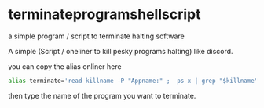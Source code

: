 # terminateprogramshellscript
a simple program / script to terminate halting software


A simple (Script /  oneliner to kill pesky programs halting) like discord.

you can copy the alias onliner here
```bash
alias terminate='read killname -P "Appname:" ;  ps x | grep "$killname" | grep -o "[0-9]*[\ ][\?]" |   grep -o "[0-9]*" | xargs -I {} kill -9 {}'
```
then type the name of the program you want to terminate. 

